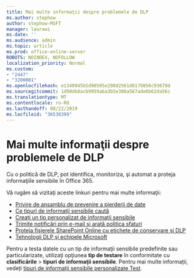 ```yaml
---
title: Mai multe informaţii despre problemele de DLP
ms.author: stephow
author: stephow-MSFT
manager: laurawi
ms.date: ''
ms.audience: admin
ms.topic: article
ms.prod: office-online-server
ROBOTS: NOINDEX, NOFOLLOW
localization_priority: Normal
ms.custom:
- "2447"
- "3200001"
ms.openlocfilehash: e1340945b5d90505e290d2561d0179856c93679d
ms.sourcegitcommit: 1d98db8acb9959aba3b5e308a567ade6b62da56c
ms.translationtype: MT
ms.contentlocale: ro-RO
ms.lasthandoff: 08/22/2019
ms.locfileid: "36530399"
---
```

# <a name="more-info-about-dlp-issues"></a>Mai multe informaţii despre problemele de DLP

Cu o politică de DLP, pot identifica, monitoriza, şi automat a proteja informaţiile sensibile în Office 365.

Vă rugăm să vizitaţi aceste linkuri pentru mai multe informaţii:

- [Privire de ansamblu de prevenire a pierderii de date](https://docs.microsoft.com/office365/securitycompliance/data-loss-prevention-policies)
- [Ce tipuri de informaţii sensibile caută](https://docs.microsoft.com/office365/securitycompliance/what-the-sensitive-information-types-look-for)
- [Creaţi un tip personalizat de informaţii sensibile](https://docs.microsoft.com/office365/securitycompliance/create-a-custom-sensitive-information-type)
- [Trimite notificări prin e-mail şi arată politica sfaturi](https://docs.microsoft.com/office365/securitycompliance/use-notifications-and-policy-tips)
- [Proteja fişierele SharePoint Online cu etichete de conservare şi DLP](https://docs.microsoft.com/office365/securitycompliance/protect-sharepoint-online-files-with-office-365-labels-and-dlp)
- [Tehnologii DLP şi echipele Microsoft](https://docs.microsoft.com/office365/securitycompliance/dlp-microsoft-teams)

Pentru a testa datele cu un tip de informaţii sensibile predefinite sau particularizate, utilizaţi opţiunea **tip de testare** în conformitate cu **clasificările** > **tipuri de informaţii sensibile**. Pentru mai multe informații, vedeți [tipuri de informaţii sensibile personalizate Test](https://docs.microsoft.com/office365/securitycompliance/create-a-custom-sensitive-information-type#test-custom-sensitive-information-types-in-the-security--compliance-center).